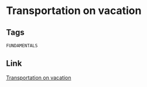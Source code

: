 # Transportation on vacation


## Tags

`FUNDAMENTALS` 

## Link

[Transportation on vacation](https://www.codewars.com/kata/568d0dd208ee69389d000016)